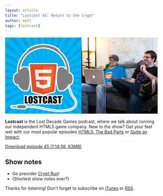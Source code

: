 ```yaml
---
layout: article
title: "Lostcast 45: Return to the Crypt"
author: matt
tags: [lostcast]
---
```


<div class="full-frame">
	<img alt="Lostcast gamedev podcast" src="/media/images/lostcast/ldgTeam.jpg" width="500" height="250">
</div>

**Lostcast** is the Lost Decade Games podcast, where we talk about running our independent HTML5 game company. New to the show? Get your feet wet with our most popular episodes [HTML5, The Bad Parts](/lostcast-episode-7-html5-the-bad-parts/) or [Quite an Impact](/lostcast-episode-14-quite-an-impact/).

<a class="download-podcast" href="http://media.lostdecadegames.com/lostcast/lostcast_45.mp3">
	Download episode 45 (1:14:56, 63MB)
</a>

## Show notes

* Go preorder [Crypt Run](http://www.cryptrun.com/)!
* (Shortest show notes ever?)

Thanks for listening! Don't forget to subscribe on [iTunes](http://itunes.apple.com/us/podcast/lostcast/id481950724) or [RSS](http://belmont.local:4000/lostcast.xml).

